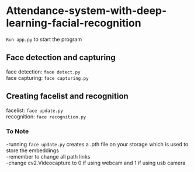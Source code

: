 # Attendance-system-with-deep-learning-facial-recognition
`Run app.py` to start the program
## Face detection and capturing
  face detection:
  `face detect.py`  
  face capturing:
  `face capturing.py`
  
## Creating facelist and recognition
  facelist:
  `face update.py`  
  recognition:
  `face recognition.py`
  
### To Note 
 -running `face update.py` creates a .pth file on your storage which is used to store the embeddings  
 -remember to change all path links  
 -change cv2.Videocapture to 0 if using webcam and 1 if using usb camera  
